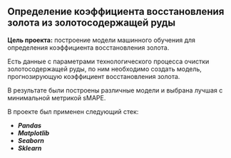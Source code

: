 ## Определение коэффициента восстановления золота из золотосодержащей руды

**Цель проекта:** построение модели машинного обучения для определения коэффициента восстановления золота.

Есть данные с параметрами технологического процесса очистки золотосодержащей руды, по ним необходимо создать модель, прогнозирующую коэффициент восстановления золота.

В результате были построены различные модели и выбрана лучшая с минимальной метрикой sMAPE.

В проекте был применен следующий стек:
* **_Pandas_**
* **_Matplotlib_**
* **_Seaborn_**
* **_Sklearn_**

